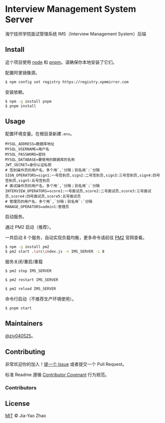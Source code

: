 # Interview Management System Server

海宁技师学院面试管理系统 IMS（Interview Management System）后端

## Install

这个项目使用 [node](http://nodejs.org) 和 [pnpm](https://pnpm.io/)。请确保你本地安装了它们。

配置阿里镜像源。

```sh
$ npm config set registry https://registry.npmmirror.com
```

安装依赖。

```sh
$ npm -g install pnpm
$ pnpm install
```

## Usage

配置环境变量。在根目录新建`.env`。

```dotenv
MYSQL_ADDRESS=数据库地址
MYSQL_USERNAME=用户名
MYSQL_PASSWORD=密码
MYSQL_DATABASE=要使用的数据库的名称
JWT_SECRET=身份认证私钥
# 签到操作员的用户名，多个用`,`分隔；别名用`:`分隔
SIGN_OPERATORS=sign1:一号签到员,sign2:二号签到员,sign3:三号签到员,sign4:四号签到员,sign5:五号签到员
# 面试操作员的用户名，多个用`,`分隔；别名用`:`分隔
INTERVIEW_OPERATORS=score1:一号面试员,score2:二号面试员,score3:三号面试员,score4:四号面试员,score5:五号面试员
# 管理员的用户名，多个用`,`分隔；别名用`:`分隔
MANAGE_OPERATORS=admin1:管理员
```

启动服务。

通过 PM2 启动（推荐）。

一共启动 8 个服务，自动实现负载均衡，更多命令请前往 [PM2](https://pm2.keymetrics.io/docs/usage/quick-start/) 官网查看。

```sh
$ npm -g install pm2
$ pm2 start .\src\index.js -n IMS_SERVER -i 8
```

服务关闭/重启/重载

```sh
$ pm2 stop IMS_SERVER

$ pm2 restart IMS_SERVER

$ pm2 reload IMS_SERVER
```

命令行启动（不推荐生产环境使用）。

```sh
$ pnpm start
```

## Maintainers

[@zjy040525](https://github.com/zjy040525)。

## Contributing

非常欢迎你的加入！[提一个 Issue](https://github.com/zjy040525/IMS/issues/new) 或者提交一个 Pull Request。

标准 Readme 遵循 [Contributor Covenant](http://contributor-covenant.org/version/1/3/0/) 行为规范。

### Contributors

## License

[MIT](../LICENSE) © Jia-Yao Zhao
